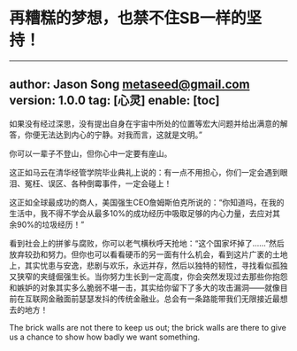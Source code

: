 # 再糟糕的梦想，也禁不住SB一样的坚持！
---
author: Jason Song <metaseed@gmail.com>
version: 1.0.0
tag: [心灵]
enable: [toc]
---

如果没有经过深思，没有提出自身在宇宙中所处的位置等宏大问题并给出满意的解答，你便无法达到内心的宁静。对我而言，这就是文明。”

你可以一辈子不登山，但你心中一定要有座山。

这正如马云在清华经管学院毕业典礼上说的：有一点不用担心，你们一定会遇到眼泪、冤枉、误区、各种倒霉事件，一定会碰上！ 

这正如全球最成功的商人，美国强生CEO詹姆斯伯克所说的：“你知道吗，在我的生活中，我不得不学会从最多10%的成功经历中吸取足够的内心力量，去应对其余90%的垃圾经历！”

看到社会上的拼爹与腐败，你可以老气横秋呼天抢地：“这个国家坏掉了……”然后放弃较劲和努力。但你也可以看看硬币的另一面有什么机会，看到这片广袤的土地上，其实忧患与安逸，悲剧与欢乐，永远并存，然后以独特的韧性，寻找看似孤独又狭窄的夹缝倔强生长。当你努力生长到一定高度，你会突然发现过去那些你抱怨和嫉妒的对象其实多么脆弱不堪一击，其实给你留下了多大的攻击漏洞——就像目前在互联网金融面前瑟瑟发抖的传统金融业。总会有一条路能带我们无限接近最想去的地方！

The brick walls are not there to keep us out; the brick walls are there to give us a chance to show how badly we want something.